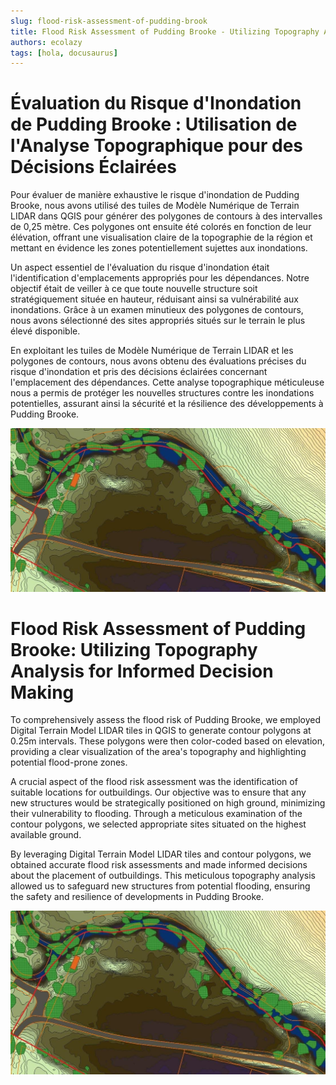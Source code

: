```yaml
---
slug: flood-risk-assessment-of-pudding-brook
title: Flood Risk Assessment of Pudding Brooke - Utilizing Topography Analysis for Informed Decision Making
authors: ecolazy
tags: [hola, docusaurus]
---
```


# Évaluation du Risque d'Inondation de Pudding Brooke : Utilisation de l'Analyse Topographique pour des Décisions Éclairées

Pour évaluer de manière exhaustive le risque d'inondation de Pudding Brooke, nous avons utilisé des tuiles de Modèle Numérique de Terrain LIDAR dans QGIS pour générer des polygones de contours à des intervalles de 0,25 mètre. Ces polygones ont ensuite été colorés en fonction de leur élévation, offrant une visualisation claire de la topographie de la région et mettant en évidence les zones potentiellement sujettes aux inondations.

Un aspect essentiel de l'évaluation du risque d'inondation était l'identification d'emplacements appropriés pour les dépendances. Notre objectif était de veiller à ce que toute nouvelle structure soit stratégiquement située en hauteur, réduisant ainsi sa vulnérabilité aux inondations. Grâce à un examen minutieux des polygones de contours, nous avons sélectionné des sites appropriés situés sur le terrain le plus élevé disponible.

En exploitant les tuiles de Modèle Numérique de Terrain LIDAR et les polygones de contours, nous avons obtenu des évaluations précises du risque d'inondation et pris des décisions éclairées concernant l'emplacement des dépendances. Cette analyse topographique méticuleuse nous a permis de protéger les nouvelles structures contre les inondations potentielles, assurant ainsi la sécurité et la résilience des développements à Pudding Brooke.


![Docusaurus Plushie](/img/pudding-brook.jpg)

# Flood Risk Assessment of Pudding Brooke: Utilizing Topography Analysis for Informed Decision Making

To comprehensively assess the flood risk of Pudding Brooke, we employed Digital Terrain Model LIDAR tiles in QGIS to generate contour polygons at 0.25m intervals. These polygons were then color-coded based on elevation, providing a clear visualization of the area's topography and highlighting potential flood-prone zones.

A crucial aspect of the flood risk assessment was the identification of suitable locations for outbuildings. Our objective was to ensure that any new structures would be strategically positioned on high ground, minimizing their vulnerability to flooding. Through a meticulous examination of the contour polygons, we selected appropriate sites situated on the highest available ground.

By leveraging Digital Terrain Model LIDAR tiles and contour polygons, we obtained accurate flood risk assessments and made informed decisions about the placement of outbuildings. This meticulous topography analysis allowed us to safeguard new structures from potential flooding, ensuring the safety and resilience of developments in Pudding Brooke.






![Docusaurus Plushie](/img/pudding-brook.jpg)

